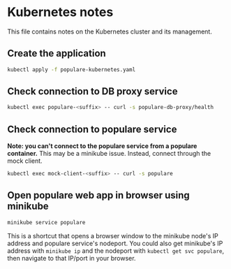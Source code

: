 # Kubernetes notes

This file contains notes on the Kubernetes cluster and its management.

## Create the application

```bash
kubectl apply -f populare-kubernetes.yaml
```

## Check connection to DB proxy service

```bash
kubectl exec populare-<suffix> -- curl -s populare-db-proxy/health
```

## Check connection to populare service

**Note: you can't connect to the populare service from a populare container.**
This may be a minikube issue. Instead, connect through the mock client.

```bash
kubectl exec mock-client-<suffix> -- curl -s populare
```

## Open populare web app in browser using minikube

```bash
minikube service populare
```

This is a shortcut that opens a browser window to the minikube node's IP
address and populare service's nodeport. You could also get minikube's IP
address with `minikube ip` and the nodeport with `kubectl get svc populare`,
then navigate to that IP/port in your browser.
